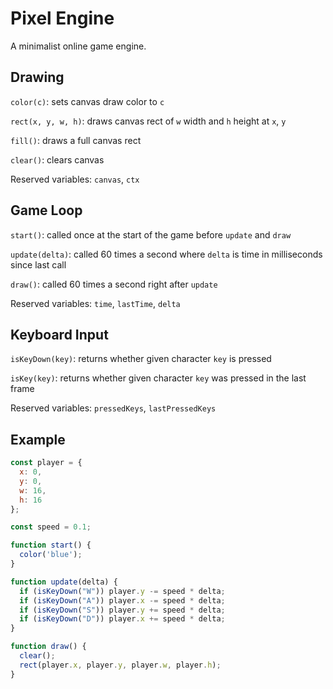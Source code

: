 # Pixel Engine

A minimalist online game engine.

## Drawing

`color(c)`: sets canvas draw color to `c`

`rect(x, y, w, h)`: draws canvas rect of `w` width and `h` height at `x`, `y`

`fill()`: draws a full canvas rect

`clear()`: clears canvas

Reserved variables: `canvas`, `ctx`

## Game Loop

`start()`: called once at the start of the game before `update` and `draw`

`update(delta)`: called 60 times a second where `delta` is time in milliseconds since last call

`draw()`: called 60 times a second right after `update`

Reserved variables: `time`, `lastTime`, `delta`

## Keyboard Input

`isKeyDown(key)`: returns whether given character `key` is pressed

`isKey(key)`: returns whether given character `key` was pressed in the last frame

Reserved variables: `pressedKeys`, `lastPressedKeys`

## Example

```js
const player = {
  x: 0,
  y: 0,
  w: 16,
  h: 16
};

const speed = 0.1;

function start() {
  color('blue');
}

function update(delta) {
  if (isKeyDown("W")) player.y -= speed * delta;
  if (isKeyDown("A")) player.x -= speed * delta;
  if (isKeyDown("S")) player.y += speed * delta;
  if (isKeyDown("D")) player.x += speed * delta;
}

function draw() {
  clear();
  rect(player.x, player.y, player.w, player.h);
}
```
